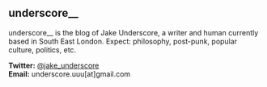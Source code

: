 ## underscore__

underscore__ is the blog of Jake Underscore, a writer and human currently based in South East London. Expect: philosophy, post-punk, popular culture, politics, etc.

**Twitter:** [@jake_underscore](https://twitter.com/jake_underscore)  
**Email:** underscore.uuu[at]gmail.com
